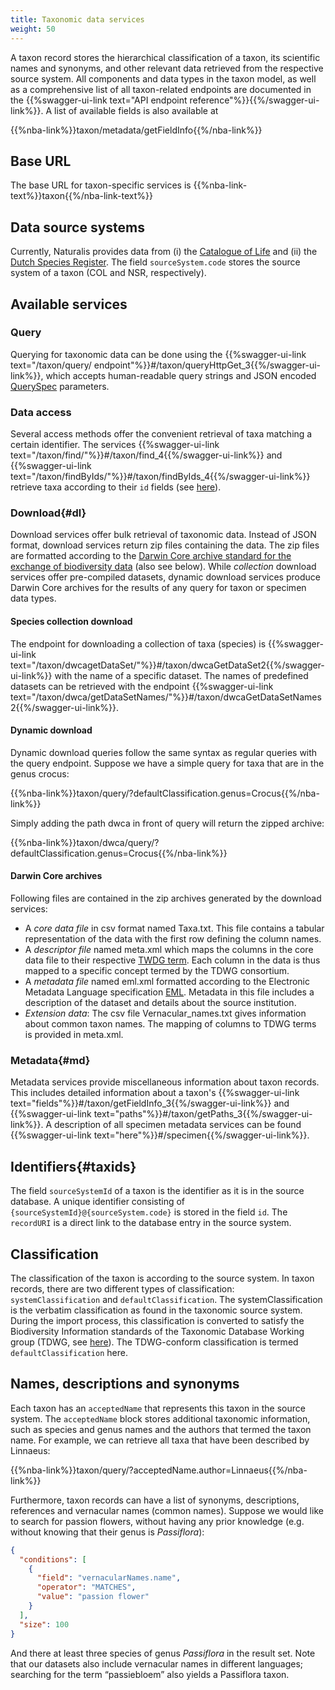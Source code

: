 ```yaml
---
title: Taxonomic data services
weight: 50
---
```


A taxon record stores the hierarchical classification of a taxon, its scientific names and synonyms, and other relevant data retrieved 
from the respective source system. All components and data types in the taxon model, as well as a comprehensive list of all 
taxon-related endpoints are documented in the {{%swagger-ui-link text="API endpoint reference"%}}{{%/swagger-ui-link%}}. A list of available fields is also available at

{{%nba-link%}}taxon/metadata/getFieldInfo{{%/nba-link%}}

## Base URL
The base URL for taxon-specific services is {{%nba-link-text%}}taxon{{%/nba-link-text%}}

## Data source systems
Currently, Naturalis provides data from (i) the [Catalogue of Life](http://www.catalogueoflife.org/) and (ii) 
the [Dutch Species Register](http://www.nederlandsesoorten.nl/). The field `sourceSystem.code` stores the source system 
of a taxon (COL and NSR, respectively).

## Available services

### Query
Querying for taxonomic data can be done using the {{%swagger-ui-link text="/taxon/query/ endpoint"%}}#/taxon/queryHttpGet_3{{%/swagger-ui-link%}},
which accepts human-readable query strings and JSON encoded [QuerySpec](/advanced-queries/#queryspec) parameters.

### Data access
Several access methods offer the convenient retrieval of taxa matching a certain identifier.
The services {{%swagger-ui-link text="/taxon/find/"%}}#/taxon/find_4{{%/swagger-ui-link%}} and
{{%swagger-ui-link text="/taxon/findByIds/"%}}#/taxon/findByIds_4{{%/swagger-ui-link%}} retrieve taxa
according to their `id` fields (see [here](#taxids)).

### Download{#dl}
Download services offer bulk retrieval of taxonomic  data. Instead of 
JSON format, download services return zip files containing the data. The zip files are formatted according to the [Darwin Core 
archive standard for the exchange of biodiversity data](http://tools.gbif.org/dwca-assistant/gbif\_dwc-a\_asst\_en\_v1.1.pdf) (also see below). 
While *collection* download services offer pre-compiled datasets, dynamic download services produce Darwin Core archives for the results of any query 
for taxon or specimen data types.

#### Species collection download
The endpoint for downloading a collection of taxa (species) is {{%swagger-ui-link text="/taxon/dwcagetDataSet/"%}}#/taxon/dwcaGetDataSet2{{%/swagger-ui-link%}} 
with the name of a specific dataset. The names of predefined datasets can be 
retrieved with the endpoint {{%swagger-ui-link text="/taxon/dwca/getDataSetNames/"%}}#/taxon/dwcaGetDataSetNames2{{%/swagger-ui-link%}}. 

#### Dynamic download
Dynamic download queries follow the same syntax as regular queries with the query endpoint. Suppose we have a simple query 
for taxa that are in the genus crocus: 

{{%nba-link%}}taxon/query/?defaultClassification.genus=Crocus{{%/nba-link%}}

Simply adding the path dwca in front of query will return the zipped archive:

{{%nba-link%}}taxon/dwca/query/?defaultClassification.genus=Crocus{{%/nba-link%}}

#### Darwin Core archives
Following files are contained in the zip archives generated by the download services:

* A *core data file* in csv format named Taxa.txt. 
  This file contains a tabular representation of the data with the first row defining the column names. 
* A *descriptor file* named meta.xml which maps the columns in the core data file to their respective [TWDG term](http://rs.tdwg.org/dwc/terms/). 
  Each column in the data is thus mapped to a specific concept termed by the TDWG consortium.
* A *metadata file* named eml.xml formatted according to the Electronic Metadata Language specification 
  [EML](https://knb.ecoinformatics.org/#external//emlparser/docs/index.html). Metadata in this file includes a description of 
  the dataset and details about the source institution.
* *Extension data*: The csv file Vernacular_names.txt gives information about common taxon names. 
  The mapping of columns to TDWG terms is provided in meta.xml.

### Metadata{#md}
Metadata services provide miscellaneous information about taxon records.
This includes detailed information about a taxon's {{%swagger-ui-link text="fields"%}}#/taxon/getFieldInfo_3{{%/swagger-ui-link%}}
and {{%swagger-ui-link text="paths"%}}#/taxon/getPaths_3{{%/swagger-ui-link%}}. A description of all
specimen metadata services can be found {{%swagger-ui-link text="here"%}}#/specimen{{%/swagger-ui-link%}}.

## Identifiers{#taxids}
The field `sourceSystemId` of a taxon is the identifier as it is in the source database. A unique identifier consisting of `{sourceSystemId}@{sourceSystem.code}` 
is stored in the field `id`. The `recordURI` is a direct link to the database entry in the source system.

## Classification
The classification of the taxon is according to the source system. In taxon records, there are two different types of classification: 
`systemClassification` and `defaultClassification`. The systemClassification is the verbatim classification as found in the taxonomic source system. 
During the import process, this classification is converted to satisfy the Biodiversity Information standards of 
the Taxonomic Database Working group (TDWG, see [here](http://rs.tdwg.org/dwc/terms/#taxonindex)). The TDWG-conform classification 
is termed `defaultClassification` here.

## Names, descriptions and synonyms
Each taxon has an `acceptedName` that represents this taxon in the source system. The `acceptedName` block stores additional 
taxonomic information, such as species and genus names and the authors that termed the taxon name. For example, we 
can retrieve all taxa that have been described by Linnaeus:

{{%nba-link%}}taxon/query/?acceptedName.author=Linnaeus{{%/nba-link%}}

Furthermore, taxon records can have a list of synonyms, descriptions, references and vernacular names (common names). 
Suppose we would like to search for passion flowers, without having any prior knowledge (e.g. without knowing that their genus is *Passiflora*):

```JSON
{
  "conditions": [
    {
      "field": "vernacularNames.name",
      "operator": "MATCHES",
      "value": "passion flower"
    }
  ],
  "size": 100
}
```

And there at least three species of genus *Passiflora* in the result set. Note that our datasets also include vernacular names in different 
languages; searching for the term “passiebloem” also yields a Passiflora taxon.
